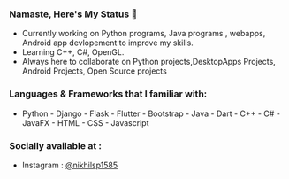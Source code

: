 ### Namaste, Here's My Status 👋

- Currently working on Python programs, Java programs , webapps, Android app devlopement to improve my skills. 
- Learning C++, C#, OpenGL.
- Always here to collaborate on Python projects,DesktopApps Projects, Android Projects, Open Source projects

### Languages & Frameworks that I familiar with:

- Python - Django - Flask - Flutter - Bootstrap - Java - Dart - C++ - C# - JavaFX - HTML - CSS - Javascript

### Socially available at :

- Instagram : <a href="https://www.instagram.com/nikhilpatel1585/" target="_blank">@nikhilsp1585</a>

<!--
**nikhilsp1585/nikhilsp1585** is a ✨ _special_ ✨ repository because its `README.md` (this file) appears on your GitHub profile.





--!>



